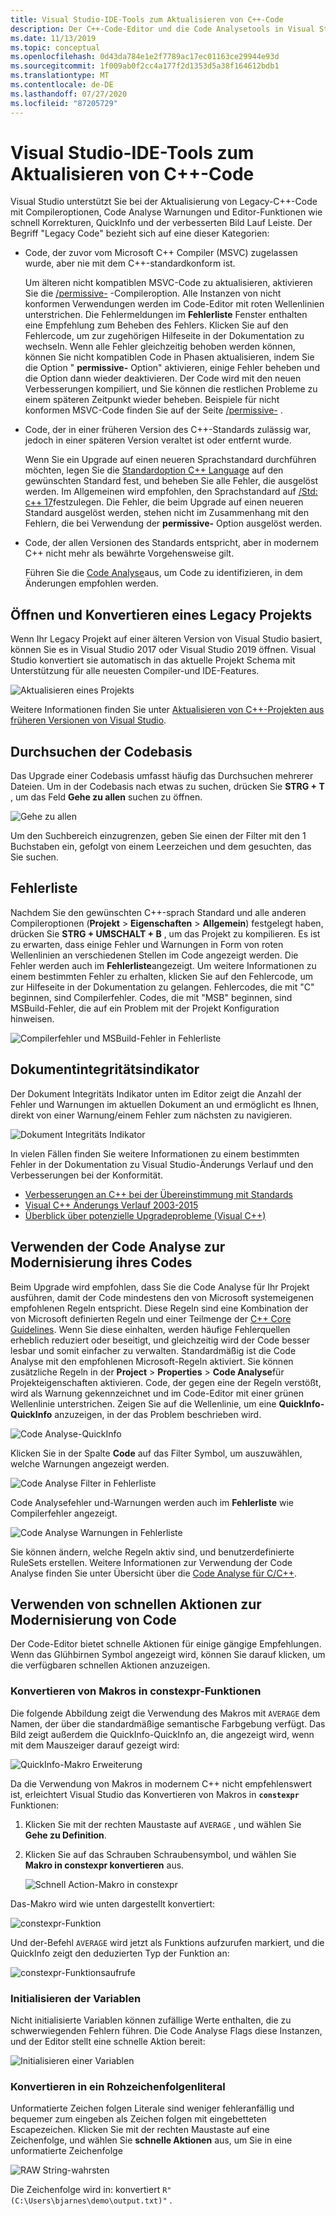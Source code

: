 ```yaml
---
title: Visual Studio-IDE-Tools zum Aktualisieren von C++-Code
description: Der C++-Code-Editor und die Code Analysetools in Visual Studio helfen Ihnen beim modernisieren Ihrer C++-Codebasis.
ms.date: 11/13/2019
ms.topic: conceptual
ms.openlocfilehash: 0d43da784e1e2f7789ac17ec01163ce29944e93d
ms.sourcegitcommit: 1f009ab0f2cc4a177f2d1353d5a38f164612bdb1
ms.translationtype: MT
ms.contentlocale: de-DE
ms.lasthandoff: 07/27/2020
ms.locfileid: "87205729"
---
```

# <a name="visual-studio-ide-tools-for-upgrading-c-code"></a>Visual Studio-IDE-Tools zum Aktualisieren von C++-Code

Visual Studio unterstützt Sie bei der Aktualisierung von Legacy-C++-Code mit Compileroptionen, Code Analyse Warnungen und Editor-Funktionen wie schnell Korrekturen, QuickInfo und der verbesserten Bild Lauf Leiste. Der Begriff "Legacy Code" bezieht sich auf eine dieser Kategorien:

- Code, der zuvor vom Microsoft C++ Compiler (MSVC) zugelassen wurde, aber nie mit dem C++-standardkonform ist.

   Um älteren nicht kompatiblen MSVC-Code zu aktualisieren, aktivieren Sie die [/permissive-](../build/reference/permissive-standards-conformance.md) -Compileroption. Alle Instanzen von nicht konformen Verwendungen werden im Code-Editor mit roten Wellenlinien unterstrichen. Die Fehlermeldungen im **Fehlerliste** Fenster enthalten eine Empfehlung zum Beheben des Fehlers. Klicken Sie auf den Fehlercode, um zur zugehörigen Hilfeseite in der Dokumentation zu wechseln. Wenn alle Fehler gleichzeitig behoben werden können, können Sie nicht kompatiblen Code in Phasen aktualisieren, indem Sie die Option " **permissive-** Option" aktivieren, einige Fehler beheben und die Option dann wieder deaktivieren. Der Code wird mit den neuen Verbesserungen kompiliert, und Sie können die restlichen Probleme zu einem späteren Zeitpunkt wieder beheben. Beispiele für nicht konformen MSVC-Code finden Sie auf der Seite [/permissive-](../build/reference/permissive-standards-conformance.md) .

- Code, der in einer früheren Version des C++-Standards zulässig war, jedoch in einer späteren Version veraltet ist oder entfernt wurde.

   Wenn Sie ein Upgrade auf einen neueren Sprachstandard durchführen möchten, legen Sie die [Standardoption C++ Language](../build/reference/std-specify-language-standard-version.md) auf den gewünschten Standard fest, und beheben Sie alle Fehler, die ausgelöst werden. Im Allgemeinen wird empfohlen, den Sprachstandard auf [/Std: c++ 17](../build/reference/std-specify-language-standard-version.md)festzulegen. Die Fehler, die beim Upgrade auf einen neueren Standard ausgelöst werden, stehen nicht im Zusammenhang mit den Fehlern, die bei Verwendung der **permissive-** Option ausgelöst werden.

- Code, der allen Versionen des Standards entspricht, aber in modernem C++ nicht mehr als bewährte Vorgehensweise gilt.

   Führen Sie die [Code Analyse](/cpp/code-quality/code-analysis-for-c-cpp-overview)aus, um Code zu identifizieren, in dem Änderungen empfohlen werden.

## <a name="open-and-convert-a-legacy-project"></a>Öffnen und Konvertieren eines Legacy Projekts

Wenn Ihr Legacy Projekt auf einer älteren Version von Visual Studio basiert, können Sie es in Visual Studio 2017 oder Visual Studio 2019 öffnen. Visual Studio konvertiert sie automatisch in das aktuelle Projekt Schema mit Unterstützung für alle neuesten Compiler-und IDE-Features.

![Aktualisieren eines Projekts](media/upgrade-dialog-v142.png "Aktualisieren eines Projekts")

Weitere Informationen finden Sie unter [Aktualisieren von C++-Projekten aus früheren Versionen von Visual Studio](upgrading-projects-from-earlier-versions-of-visual-cpp.md).

## <a name="search-the-code-base"></a>Durchsuchen der Codebasis

Das Upgrade einer Codebasis umfasst häufig das Durchsuchen mehrerer Dateien. Um in der Codebasis nach etwas zu suchen, drücken Sie **STRG + T** , um das Feld **Gehe zu allen** suchen zu öffnen.

![Gehe zu allen](media/go-to-all.png "Gehe zu allen")

Um den Suchbereich einzugrenzen, geben Sie einen der Filter mit den 1 Buchstaben ein, gefolgt von einem Leerzeichen und dem gesuchten, das Sie suchen.

## <a name="error-list"></a>Fehlerliste

Nachdem Sie den gewünschten C++-sprach Standard und alle anderen Compileroptionen (**Projekt**  >  **Eigenschaften**  >  **Allgemein**) festgelegt haben, drücken Sie **STRG + UMSCHALT + B** , um das Projekt zu kompilieren. Es ist zu erwarten, dass einige Fehler und Warnungen in Form von roten Wellenlinien an verschiedenen Stellen im Code angezeigt werden. Die Fehler werden auch im **Fehlerliste**angezeigt. Um weitere Informationen zu einem bestimmten Fehler zu erhalten, klicken Sie auf den Fehlercode, um zur Hilfeseite in der Dokumentation zu gelangen. Fehlercodes, die mit "C" beginnen, sind Compilerfehler. Codes, die mit "MSB" beginnen, sind MSBuild-Fehler, die auf ein Problem mit der Projekt Konfiguration hinweisen.

![Compilerfehler und MSBuild-Fehler in Fehlerliste](media/compiler-error-list.png "Compilerfehler und MSBuild-Fehler in Fehlerliste")

## <a name="document-health-indicator"></a>Dokumentintegritätsindikator

Der Dokument Integritäts Indikator unten im Editor zeigt die Anzahl der Fehler und Warnungen im aktuellen Dokument an und ermöglicht es Ihnen, direkt von einer Warnung/einem Fehler zum nächsten zu navigieren.

![Dokument Integritäts Indikator](media/document-health-indicator.png "Dokument Integritäts Indikator")

In vielen Fällen finden Sie weitere Informationen zu einem bestimmten Fehler in der Dokumentation zu Visual Studio-Änderungs Verlauf und den Verbesserungen bei der Konformität.

- [Verbesserungen an C++ bei der Übereinstimmung mit Standards](../overview/cpp-conformance-improvements.md)
- [Visual C++ Änderungs Verlauf 2003-2015](visual-cpp-change-history-2003-2015.md)
- [Überblick über potenzielle Upgradeprobleme (Visual C++)](overview-of-potential-upgrade-issues-visual-cpp.md)

## <a name="use-code-analysis-to-modernize-your-code"></a>Verwenden der Code Analyse zur Modernisierung ihres Codes

Beim Upgrade wird empfohlen, dass Sie die Code Analyse für Ihr Projekt ausführen, damit der Code mindestens den von Microsoft systemeigenen empfohlenen Regeln entspricht. Diese Regeln sind eine Kombination der von Microsoft definierten Regeln und einer Teilmenge der [C++ Core Guidelines](https://isocpp.github.io/CppCoreGuidelines/CppCoreGuidelines). Wenn Sie diese einhalten, werden häufige Fehlerquellen erheblich reduziert oder beseitigt, und gleichzeitig wird der Code besser lesbar und somit einfacher zu verwalten. Standardmäßig ist die Code Analyse mit den empfohlenen Microsoft-Regeln aktiviert. Sie können zusätzliche Regeln in der **Project**  >  **Properties**  >  **Code Analyse**für Projekteigenschaften aktivieren. Code, der gegen eine der Regeln verstößt, wird als Warnung gekennzeichnet und im Code-Editor mit einer grünen Wellenlinie unterstrichen. Zeigen Sie auf die Wellenlinie, um eine **QuickInfo-QuickInfo** anzuzeigen, in der das Problem beschrieben wird.

![Code Analyse-QuickInfo](media/code-analysis-tooltip.png "Code Analyse Warnung")

Klicken Sie in der Spalte **Code** auf das Filter Symbol, um auszuwählen, welche Warnungen angezeigt werden.

![Code Analyse Filter in Fehlerliste](media/code-analysis-filter.png "Code Analyse Filter in Fehlerliste")

Code Analysefehler und-Warnungen werden auch im **Fehlerliste** wie Compilerfehler angezeigt.

![Code Analyse Warnungen in Fehlerliste](media/code-analysis-error-list.png "Code Analyse Warnungen in Fehlerliste")

Sie können ändern, welche Regeln aktiv sind, und benutzerdefinierte RuleSets erstellen. Weitere Informationen zur Verwendung der Code Analyse finden Sie unter Übersicht über die [Code Analyse für C/C++](/cpp/code-quality/code-analysis-for-c-cpp-overview).

## <a name="use-quick-actions-to-modernize-code"></a>Verwenden von schnellen Aktionen zur Modernisierung von Code

Der Code-Editor bietet schnelle Aktionen für einige gängige Empfehlungen. Wenn das Glühbirnen Symbol angezeigt wird, können Sie darauf klicken, um die verfügbaren schnellen Aktionen anzuzeigen.

### <a name="convert-macros-to-constexpr-functions"></a>Konvertieren von Makros in constexpr-Funktionen

Die folgende Abbildung zeigt die Verwendung des Makros mit `AVERAGE` dem Namen, der über die standardmäßige semantische Farbgebung verfügt. Das Bild zeigt außerdem die QuickInfo-QuickInfo an, die angezeigt wird, wenn mit dem Mauszeiger darauf gezeigt wird:

![QuickInfo-Makro Erweiterung](media/macro-expansion-quick-info.png "QuickInfo-QuickInfo-Makro Erweiterung")

Da die Verwendung von Makros in modernem C++ nicht empfehlenswert ist, erleichtert Visual Studio das Konvertieren von Makros in **`constexpr`** Funktionen:

1. Klicken Sie mit der rechten Maustaste auf `AVERAGE` , und wählen Sie **Gehe zu Definition**.
2. Klicken Sie auf das Schrauben Schraubensymbol, und wählen Sie **Makro in constexpr konvertieren** aus.

   ![Schnell Action-Makro in constexpr](media/quick-action-macro-to-constexpr.png "Schnell Action-Makro in constexpr")

Das-Makro wird wie unten dargestellt konvertiert:

![constexpr-Funktion](media/constexpr-function.png "constexpr-Funktion")

Und der-Befehl `AVERAGE` wird jetzt als Funktions aufzurufen markiert, und die QuickInfo zeigt den deduzierten Typ der Funktion an:

![constexpr-Funktionsaufrufe](media/constexpr-function-call.png "constexpr-Funktionsaufrufe")

### <a name="initialize-variables"></a>Initialisieren der Variablen

Nicht initialisierte Variablen können zufällige Werte enthalten, die zu schwerwiegenden Fehlern führen. Die Code Analyse Flags diese Instanzen, und der Editor stellt eine schnelle Aktion bereit:

![Initialisieren einer Variablen](media/init-variable.png "Schnelles Eingreifen der Variablen initialisieren")

### <a name="convert-to-raw-string-literal"></a>Konvertieren in ein Rohzeichenfolgenliteral

Unformatierte Zeichen folgen Literale sind weniger fehleranfällig und bequemer zum eingeben als Zeichen folgen mit eingebetteten Escapezeichen. Klicken Sie mit der rechten Maustaste auf eine Zeichenfolge, und wählen Sie **schnelle Aktionen** aus, um Sie in eine unformatierte Zeichenfolge

![RAW String-wahrsten](media/raw-string-literal.png "RAW String-wahrsten")

Die Zeichenfolge wird in: konvertiert `R"(C:\Users\bjarnes\demo\output.txt)"` .
